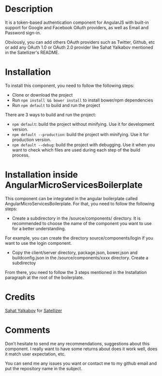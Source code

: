 # Description
It is a token-based authentication component for AngularJS with built-in support for Google and Facebook OAuth providers, as well as Email and Password sign-in.

Obviously, you can add others OAuth providers such as Twitter, Github, etc or add any OAuth 1.0 or OAuth 2.0 provider like Sahat Yalkabov  mentioned in the Satellizer's README.

# Installation
To install this component, you need to follow the following steps:
- Clone or download the project
- Run ```npm install && bower install``` to install bower/npm dependencies
- Run ```npm default``` to build and run the project

There are 3 ways to build and run the project:
- ```npm default```: build the project without minifying. Use it for development version.
- ```npm default --production```: build the project with minifying. Use it for production version.
- ```npm default --debug```: build the project with debugging. Use it when you want to check which files are used during each step of the build process.

# Installation inside AngularMicroServicesBoilerplate
This component can be integrated in the angular boilerplate called AngularMicroServicesBoilerplate. For that, you need to follow the following steps:
- Create a subdirectory in the /source/components/ directory. It is recommended to choose the name of the component you want to use for a better understanding.

For example, you can create the directory source/components/login if you want to use the login component.

- Copy the client/server directory, package.json, bower.json and buildconfig.json in the /source/components/xxxx directory. Create a subdirectoy

From there, you need to follow the 3 steps mentioned in the Installation paragraph at the root of the boilerplate.

# Credits
[Sahat Yalkabov](https://github.com/sahat/) for [Satellizer](https://github.com/sahat/satellizer)

# Comments
Don't hesitate to send me any recommendations, suggestions about this component. I really want to have some returns about does it work well, does it match user expectation, etc.

You can send me any issues you want or contact me to my github email and put the repository name in the subject.
